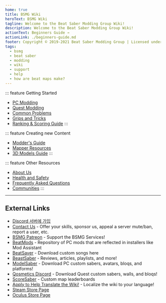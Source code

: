 ```yaml
---
home: true
title: BSMG Wiki
heroText: BSMG Wiki
tagline: Welcome to the Beat Saber Modding Group Wiki!
description: Welcome to the Beat Saber Modding Group Wiki!
actionText: Beginners Guide →
actionLink: ./beginners-guide.md
footer: Copyright © 2019-2021 Beat Saber Modding Group | Licensed under CC BY-NC-SA 4.0
tags:
  - bsmg
  - beat saber
  - modding
  - wiki
  - support
  - help
  - how are beat maps make?
---
```


<!-- markdownlint-disable MD033 -->
<div class='features'>

::: feature Getting Started

* [PC Modding](./pc-modding.md)
* [Quest Modding](./quest-modding.md)
* [Common Problems](./support/)
* [Grips and Tricks](./grips-and-tricks.md)
* [Ranking & Scoring Guide](./ranking-guide.md)
:::

::: feature Creating new Content

* [Modder's Guide](/modding/)
* [Mapper Resources](/mapping/)
* [3D Models Guide](/models/)
:::

::: feature Other Resources

* [About Us](/about/)
* [Health and Safety](./health-and-safety.md)
* [Frequently Asked Questions](/faq/)
* [Communities](/communities/)
:::

</div>
<!-- markdownlint-enable MD033 -->

---

## External Links

* [Discord 서버에 가입](https://discord.gg/beatsabermods)
* [Contact Us](http://bit.ly/MessageBSMG) - Offer your skills, sponsor us, appeal a server mute/ban, report a user, etc.
* [BSMG Patreon](https://www.patreon.com/beatsabermods) - Support the BSMG Services!
* [BeatMods](https://beatmods.com) - Repository of PC mods that are reflected in installers like Mod Assistant
* [BeatSaver](https://beatsaver.com/) - Download custom songs here
* [BeastSaber](https://bsaber.com/) - Reviews, articles, playlists, and more!
* [ModelSaber](https://modelsaber.com/) - Download PC custom sabers, avatars, bloqs, and platforms!
* [Qosmetics Discord](https://discord.gg/qosmetics) - Download Quest custom sabers, walls, and bloqs!
* [ScoreSaber](https://scoresaber.com/) - Custom map leaderboards
* [Apply to Help Translate the Wiki!](https://forms.gle/e3BqA3poMjESARe76) - Localize the wiki to your language!
* [Steam Store Page](https://store.steampowered.com/app/620980/Beat_Saber/)
* [Oculus Store Page](https://www.oculus.com/experiences/rift/1304877726278670/)
